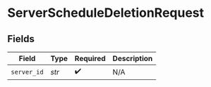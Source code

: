 # ServerScheduleDeletionRequest


## Fields

| Field              | Type               | Required           | Description        |
| ------------------ | ------------------ | ------------------ | ------------------ |
| `server_id`        | *str*              | :heavy_check_mark: | N/A                |